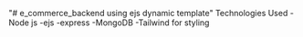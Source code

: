 "# e_commerce_backend using ejs dynamic template" 
Technologies Used
-Node js
-ejs
-express
-MongoDB
-Tailwind for styling